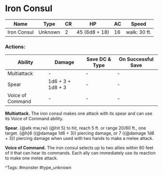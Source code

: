 # Iron Consul

| Name | Type | CR | HP | AC | Speed |
|------|------|----|----|----|-------|
| Iron Consul | Unknown | 2 | 45 (6d8 + 18) | 16 | walk: 30 ft. |

### Actions:

| Ability | Damage | Save DC & Type | On Successful Save |
|---------|--------|----------------|--------------------|
| Multiattack | - | - | - |
| Spear | 1d6 + 3 + 1d8 + 3 | - | - |
| Voice of Command | - | - | - |


**Multiattack.** The iron consul makes one attack with its spear and can use its Voice of Command ability.

**Spear.** {@atk mw,rw} {@hit 5} to hit, reach 5 ft. or range 20/60 ft., one target. {@h}6 ({@damage 1d6 + 3}) piercing damage, or 7 ({@damage 1d8 + 3}) piercing damage when used with two hands to make a melee attack.

**Voice of Command.** The iron consul selects up to two allies within 90 feet of it that can hear its commands. Each ally can immediately use its reaction to make one melee attack.

^Tags: #monster #type_unknown
